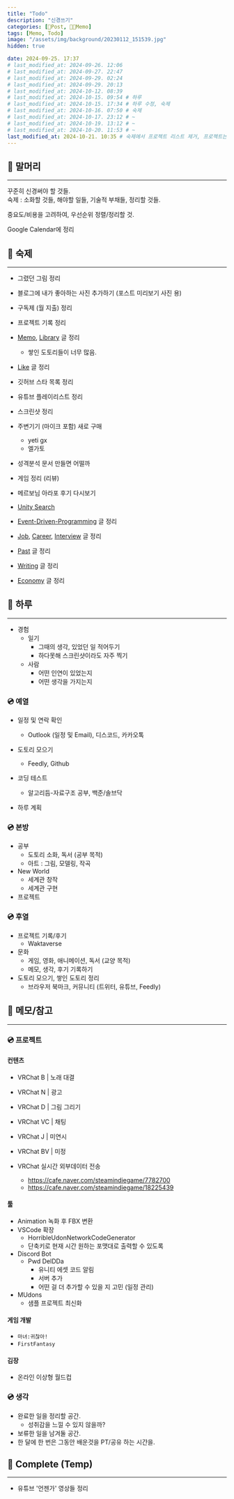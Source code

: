 ```yaml
---
title: "Todo"
description: "신경쓰기"
categories: [📀Post, 🍋‍🟩Memo]
tags: [Memo, Todo]
image: "/assets/img/background/20230112_151539.jpg"
hidden: true

date: 2024-09-25. 17:37
# last_modified_at: 2024-09-26. 12:06
# last_modified_at: 2024-09-27. 22:47
# last_modified_at: 2024-09-29. 02:24
# last_modified_at: 2024-09-29. 20:13
# last_modified_at: 2024-10-12. 08:39
# last_modified_at: 2024-10-15. 09:54 # 하루
# last_modified_at: 2024-10-15. 17:34 # 하루 수정, 숙제
# last_modified_at: 2024-10-16. 07:50 # 숙제
# last_modified_at: 2024-10-17. 23:12 # ~
# last_modified_at: 2024-10-19. 13:12 # ~
# last_modified_at: 2024-10-20. 11:53 # ~
last_modified_at: 2024-10-21. 10:35 # 숙제에서 프로젝트 리스트 제거, 프로젝트는 메모에만
---
```


## 📀 말머리

---

꾸준히 신경써야 할 것들.  
숙제 : 소화할 것들, 해야할 일들, 기술적 부채들, 정리할 것들.  

중요도/비용을 고려하여, 우선순위 정렬/정리할 것.  

Google Calendar에 정리  

## 📀 숙제

---

- 그렸던 그림 정리
- 블로그에 내가 좋아하는 사진 추가하기 (포스트 미리보기 사진 용)
- 구독제 (월 지출) 정리

- 프로젝트 기록 정리

- [Memo](/posts/Memo), [Library](/posts/Library) 글 정리
  - 쌓인 도토리들이 너무 많음.
- [Like](/posts/Like) 글 정리

- 깃허브 스타 목록 정리
- 유튜브 플레이리스트 정리
- 스크린샷 정리

- 주변기기 (마이크 포함) 새로 구매
  - yeti gx
  - 엘가토
- 성격분석 문서 만들면 어떨까
- 게임 정리 (리뷰)
- 메르보님 아라포 후기 다시보기
- [Unity Search](https://blog.naver.com/sorang226/223605729787)
- [Event-Driven-Programming](/posts/Event-Driven-Programming) 글 정리

- [Job](/posts/Job), [Career](/posts/Career), [Interview](/posts/Interview) 글 정리
- [Past](/posts/Past) 글 정리
- [Writing](/posts/Writing) 글 정리
- [Economy](/posts/Economy) 글 정리

## 📀 하루

---

- 경험
  - 일기
    - 그때의 생각, 있었던 일 적어두기
    - 하다못해 스크린샷이라도 자주 찍기
  - 사람
    - 어떤 인연이 있었는지
    - 어떤 생각을 가지는지

### 💿 예열

- 일정 및 연락 확인
  - Outlook (일정 및 Email), 디스코드, 카카오톡
- 도토리 모으기
  - Feedly, Github
- 코딩 테스트
  - 알고리듬-자료구조 공부, 백준/솔브닥

- 하루 계획

### 💿 본방

- 공부
  - 도토리 소화, 독서 (공부 목적)
  - 아트 : 그림, 모델링, 작곡
- New World
  - 세계관 창작
  - 세계관 구현
- 프로젝트

### 💿 후열

- 프로젝트 기록/후기
  - Waktaverse
- 문화
  - 게임, 영화, 애니메이션, 독서 (교양 목적)
  - 메모, 생각, 후기 기록하기
- 도토리 모으기, 쌓인 도토리 정리
  - 브라우저 북마크, 커뮤니티 (트위터, 유튜브, Feedly)

## 📀 메모/참고

---

### 💿 프로젝트

#### 컨텐츠

- VRChat B \| 노래 대결
- VRChat N \| 광고
- VRChat D \| 그림 그리기
- VRChat VC \| 채팅
- VRChat J \| 미연시
- VRChat BV \| 미정

- VRChat 실시간 외부데이터 전송
  - <https://cafe.naver.com/steamindiegame/7782700>
  - <https://cafe.naver.com/steamindiegame/18225439>

#### 툴

- Animation 녹화 후 FBX 변환
- VSCode 확장
  - HorribleUdonNetworkCodeGenerator
  - 단축키로 현재 시간 원하는 포맷대로 출력할 수 있도록
- Discord Bot
  - Pwd DelDDa
    - 유니티 에셋 코드 알림
    - 서버 추가
    - 어떤 걸 더 추가할 수 있을 지 고민 (일정 관리)
- MUdons
  - 샘플 프로젝트 최신화

#### 게임 개발

- `마녀:귀찮아!`
- `FirstFantasy`

#### 김장

- 온라인 이상형 월드컵

### 💿 생각

- 완료한 일을 정리할 공간.
  - 성취감을 느낄 수 있지 않을까?
- 보류한 일을 남겨둘 공간.
- 한 달에 한 번은 그동안 배운것을 PT/공유 하는 시간을.

## 📀 Complete (Temp)

---

- 유튜브 '언젠가' 영상들 정리
